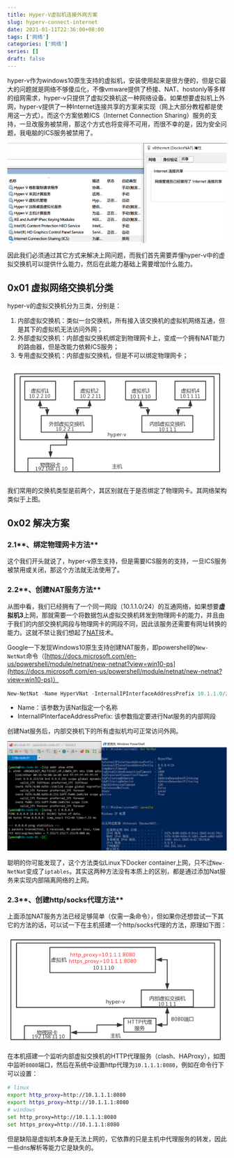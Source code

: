 ```yaml
---
title: Hyper-V虚拟机连接外网方案
slug: hyperv-connect-internet
date: 2021-01-11T22:36:00+08:00
tags: ['网络']
categories: ['网络']
series: []
draft: false
---
```


hyper-v作为windows10原生支持的虚拟机，安装使用起来是很方便的，但是它最大的问题就是网络不够傻瓜化，不像vmware提供了桥接、NAT、hostonly等多样的组网需求，hyper-v只提供了虚拟交换机这一种网络设备。如果想要虚拟机上外网，hyper-v提供了一种Internet连接共享的方案来实现（网上大部分教程都是使用这一方式）。而这个方案依赖ICS（Internet Connection Sharing）服务的支持，一旦改服务被禁用，那这个方式也将变得不可用，而很不幸的是，因为安全问题，我电脑的ICS服务被禁用了。

![hyperv-connect-internet/Untitled.png](hyperv-connect-internet/Untitled.png)

因此我们必须通过其它方式来解决上网问题，而我们首先需要弄懂hyper-v中的虚拟交换机可以提供什么能力，然后在此能力基础上需要增加什么能力。

## 0x01 虚拟网络交换机分类

hyper-v的虚拟交换机分为三类，分别是：

1. 内部虚拟交换机：类似一台交换机，所有接入该交换机的虚拟机网络互通，但是其下的虚拟机无法访问外网；
2. 外部虚拟交换机：内部虚拟交换机绑定到物理网卡上，变成一个拥有NAT能力的路由器，但是改能力依赖ICS服务；
3. 专用虚拟交换机：内部虚拟交换机，但是不可以绑定物理网卡；

![hyperv-connect-internet/Untitled%201.png](hyperv-connect-internet/Untitled%201.png)

我们常用的交换机类型是前两个，其区别就在于是否绑定了物理网卡。其网络架构类似于上图。

## **0x02 解决方案**

### 2.1**、绑定物理网卡方法**

这个我们开头就说了，hyper-v原生支持，但是需要ICS服务的支持，一旦ICS服务被禁用或关闭，那这个方法就无法使用了。

### 2.2**、创建NAT服务方法**

从图中看，我们已经拥有了一个同一网段（10.1.1.0/24）的互通网络，如果想要**虚拟机3**上网，那就需要一个将数据包从虚拟交换机转发到物理网卡的能力，并且由于我们的内部交换机网段与物理网卡的网段不同，因此该服务还需要有网址转换的能力。这就不禁让我们想起了[NAT](https://zh.wikipedia.org/wiki/%25E7%25BD%2591%25E7%25BB%259C%25E5%259C%25B0%25E5%259D%2580%25E8%25BD%25AC%25E6%258D%25A2)技术。

Google一下发现Windows10原生支持创建NAT服务，即powershell的`New-NetNat`命令（[https://docs.microsoft.com/en-us/powershell/module/netnat/new-netnat?view=win10-ps](https://docs.microsoft.com/en-us/powershell/module/netnat/new-netnat?view=win10-ps)）

```powershell
New-NetNat -Name HyperVNat -InternalIPInterfaceAddressPrefix 10.1.1.0/24
```

- Name：该参数为该Nat指定一个名称
- InternalIPInterfaceAddressPrefix: 该参数指定要进行Nat服务的内部网段

创建Nat服务后，内部交换机下的所有虚拟机均可正常访问外网。

![hyperv-connect-internet/Untitled%202.png](hyperv-connect-internet/Untitled%202.png)

聪明的你可能发现了，这个方法类似Linux下Docker container上网，只不过`New-NetNat`变成了`iptables`。其实这两种方法没有本质上的区别，都是通过添加Nat服务来实现内部隔离网络的上网。

### 2.3**、创建http/socks代理方法**

上面添加NAT服务方法已经足够简单（仅需一条命令），但如果你还想尝试一下其它的方法的话，可以试一下在主机搭建一个http/socks代理的方法，原理如下图：

![hyperv-connect-internet/Untitled%203.png](hyperv-connect-internet/Untitled%203.png)

在本机搭建一个监听内部虚拟交换机的HTTP代理服务（clash、HAProxy），如图中监听`8080`端口，然后在系统中设置http代理为`10.1.1.1:8080`，例如在命令行下可以设置：

```bash
# linux
export http_proxy=http://10.1.1.1:8080
export https_proxy=http://10.1.1.1:8080
# windows
set http_proxy=http://10.1.1.1:8080
set https_proxy=http://10.1.1.1:8080
```

但是缺陷是虚拟机本身是无法上网的，它依靠的只是主机中代理服务的转发，因此一些dns解析等能力它是缺失的。
